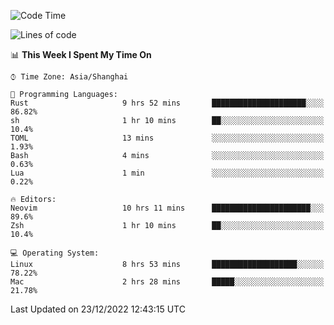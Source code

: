 <!--START_SECTION:waka-->
![Code Time](http://img.shields.io/badge/Code%20Time-1%2C075%20hrs%203%20mins-blue)

![Lines of code](https://img.shields.io/badge/From%20Hello%20World%20I%27ve%20Written-24%20Thousand%20lines%20of%20code-blue)

📊 **This Week I Spent My Time On** 

```text
⌚︎ Time Zone: Asia/Shanghai

💬 Programming Languages: 
Rust                     9 hrs 52 mins       █████████████████████░░░░   86.82% 
sh                       1 hr 10 mins        ██░░░░░░░░░░░░░░░░░░░░░░░   10.4% 
TOML                     13 mins             ░░░░░░░░░░░░░░░░░░░░░░░░░   1.93% 
Bash                     4 mins              ░░░░░░░░░░░░░░░░░░░░░░░░░   0.63% 
Lua                      1 min               ░░░░░░░░░░░░░░░░░░░░░░░░░   0.22%

🔥 Editors: 
Neovim                   10 hrs 11 mins      ██████████████████████░░░   89.6% 
Zsh                      1 hr 10 mins        ██░░░░░░░░░░░░░░░░░░░░░░░   10.4%

💻 Operating System: 
Linux                    8 hrs 53 mins       ███████████████████░░░░░░   78.22% 
Mac                      2 hrs 28 mins       █████░░░░░░░░░░░░░░░░░░░░   21.78%

```


 Last Updated on 23/12/2022 12:43:15 UTC
<!--END_SECTION:waka-->
